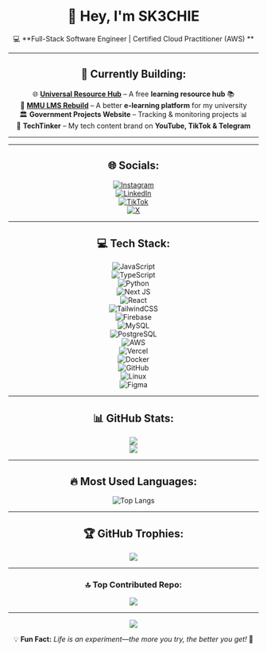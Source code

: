 <div align="center">

# 👋 Hey, I'm **SK3CHIE**  
💻 **Full-Stack Software Engineer | Certified Cloud Practitioner (AWS) **  


---

## 🔭 **Currently Building:**  
🌐 **[Universal Resource Hub](https://universal-resource-hub.netlify.app/)** – A free **learning resource hub** 📚  
🚀 **[MMU LMS Rebuild](#)** – A better **e-learning platform** for my university  
🏛 **Government Projects Website** – Tracking & monitoring projects 📊  
🎥 **TechTinker** – My tech content brand on **YouTube, TikTok & Telegram**  

---
---

## 🌐 **Socials:**  
[![Instagram](https://img.shields.io/badge/Instagram-%23E4405F.svg?logo=Instagram&logoColor=white)](https://instagram.com/@SK3CHIE)  
[![LinkedIn](https://img.shields.io/badge/LinkedIn-%230077B5.svg?logo=linkedin&logoColor=white)](https://linkedin.com/in/vomollo101@gmail.com)  
[![TikTok](https://img.shields.io/badge/TikTok-%23000000.svg?logo=TikTok&logoColor=white)](https://tiktok.com/@@SK3CHIE)  
[![X](https://img.shields.io/badge/X-black.svg?logo=X&logoColor=white)](https://x.com/@SK3CHIE)  

---

## 💻 **Tech Stack:**  
![JavaScript](https://img.shields.io/badge/javascript-%23323330.svg?style=for-the-badge&logo=javascript&logoColor=%23F7DF1E)  
![TypeScript](https://img.shields.io/badge/typescript-%23007ACC.svg?style=for-the-badge&logo=typescript&logoColor=white)  
![Python](https://img.shields.io/badge/python-3670A0?style=for-the-badge&logo=python&logoColor=ffdd54)  
![Next JS](https://img.shields.io/badge/Next-black?style=for-the-badge&logo=next.js&logoColor=white)  
![React](https://img.shields.io/badge/react-%2320232a.svg?style=for-the-badge&logo=react&logoColor=%2361DAFB)  
![TailwindCSS](https://img.shields.io/badge/tailwindcss-%2338B2AC.svg?style=for-the-badge&logo=tailwind-css&logoColor=white)  
![Firebase](https://img.shields.io/badge/firebase-%23039BE5.svg?style=for-the-badge&logo=firebase)  
![MySQL](https://img.shields.io/badge/mysql-4479A1.svg?style=for-the-badge&logo=mysql&logoColor=white)  
![PostgreSQL](https://img.shields.io/badge/postgresql-%23316192.svg?style=for-the-badge&logo=postgresql&logoColor=white)  
![AWS](https://img.shields.io/badge/AWS-%23FF9900.svg?style=for-the-badge&logo=amazon-aws&logoColor=white)  
![Vercel](https://img.shields.io/badge/vercel-%23000000.svg?style=for-the-badge&logo=vercel&logoColor=white)  
![Docker](https://img.shields.io/badge/docker-%230db7ed.svg?style=for-the-badge&logo=docker&logoColor=white)  
![GitHub](https://img.shields.io/badge/github-%23121011.svg?style=for-the-badge&logo=github&logoColor=white)  
![Linux](https://img.shields.io/badge/Linux-FCC624?style=for-the-badge&logo=linux&logoColor=black)  
![Figma](https://img.shields.io/badge/figma-%23F24E1E.svg?style=for-the-badge&logo=figma&logoColor=white)  

---

## 📊 **GitHub Stats:**  
![](https://github-readme-stats.vercel.app/api?username=SK3CHI3&theme=github_dark&hide_border=false&include_all_commits=true&count_private=false)  
![](https://github-readme-streak-stats.herokuapp.com/?user=SK3CHI3&theme=github_dark&hide_border=false)  

---

## 🔥 **Most Used Languages:**  
![Top Langs](https://github-readme-stats.vercel.app/api/top-langs/?username=SK3CHI3&theme=github_dark&hide_border=false&include_all_commits=true&count_private=false&layout=compact&langs_count=10)  
  

---

## 🏆 **GitHub Trophies:**  
![](https://github-profile-trophy.vercel.app/?username=SK3CHI3&theme=radical&no-frame=false&no-bg=true&margin-w=4)  

---

### 🔝 **Top Contributed Repo:**  
![](https://github-contributor-stats.vercel.app/api?username=SK3CHI3&limit=5&theme=dark&combine_all_yearly_contributions=true)  

---

[![](https://visitcount.itsvg.in/api?id=SK3CHI3&icon=0&color=0)](https://visitcount.itsvg.in)  

💡 **Fun Fact:** *Life is an experiment—the more you try, the better you get!* 🧪  

</div>
